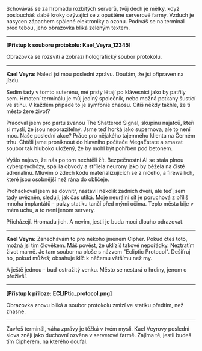 Schováváš se za hromadu rozbitých serverů, tvůj dech je mělký, když posloucháš slabé kroky ozývající se z opuštěné serverové farmy. Vzduch je nasycen zápachem spálené elektroniky a ozonu. Podíváš se na terminál před tebou, jeho obrazovka bliká zeleným textem.

---

**[Přístup k souboru protokolu: Kael_Veyra_12345]**

Obrazovka se rozsvítí a zobrazí holografický soubor protokolu.

---

**Kael Veyra:**
Nalezl jsi mou poslední zprávu. Doufám, že jsi připraven na jízdu.

Sedím tady v tomto suterénu, mé prsty létají po klávesnici jako by patřily sem. Hmotení terminálu je můj jediný společník, nebo možná potkany šustící ve stínu. V každém případě to je symfonie chaosu. Cítíš někdy takhle, že ti město žere život?

Pracoval jsem pro partu zvanou The Shattered Signal, skupinu najatců, kteří si myslí, že jsou neporazitelný. Jsme teď horká jako supernova, ale to není moc. Naše poslední akce? Práce pro nějakého tajemného klienta na Černém trhu. Chtěli jsme proniknout do hlavního počítače MegaEstate a smazat soubor tak hluboko uložený, že by mohl být pohřben pod betonem.

Vyšlo najevo, že nás po tom nechtěli žít. Bezpečnostní AI se stala plnou kyberpsychózy, spálila obvody a střílela neurony jako by běžela na čisté adrenalinu. Mluvím o zdech kódu materializujících se z ničeho, a firewallích, které jsou osobnější než rána do obličeje.

Prohackoval jsem se dovnitř, nastavil několik zadních dveří, ale teď jsem tady uvězněn, sleduji, jak čas utíká. Moje neurální síť je poruchová z příliš mnoha implantátů - pulzy statiku tančí před mými očima. Teplo města bije v mém uchu, a to není jenom servery.

Přicházejí. Hromadu jich. A nevím, jestli je budu moci dlouho odrazovat.

---

**Kael Veyra:**
Zanechávám to pro někoho jménem Cipher. Pokud čteš toto, možná jsi tím člověkem. Máš pověst, že uklízíš takové nepořádky. Neztratím život marně. Je tam soubor na ploše s názvem "Ecliptic Protocol". Dešifruj ho, pokud můžeš; obsahuje klíč k něčemu většímu než my.

A ještě jednou - buď ostražitý venku. Město se nestará o hrdiny, jenom o přeživší.

---

**[Přístup k příloze: ECLIPtic_protocol.png]**

Obrazovka znovu bliká a soubor protokolu zmizí ve statiku předtím, než zhasne.

---

Zavřeš terminál, váha zprávy je těžká v tvém mysli. Kael Veyrovy poslední slova znějí jako duchovní ozvěna v serverové farmě. Zajíma tě, jestli budeš tím Cipherem, na kterého doufal.
